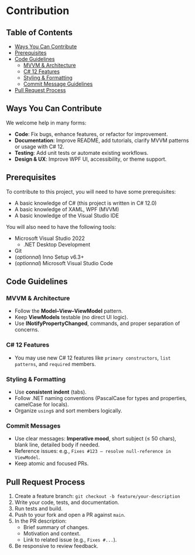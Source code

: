 # Contribution
## Table of Contents
- [Ways You Can Contribute](#ways-you-can-contribute)
- [Prerequisites](#prerequisites)
- [Code Guidelines](#code-guidelines)
  - [MVVM & Architecture](#mvvm--architecture)
  - [C# 12 Features](#c-12-features)
  - [Styling & Formatting](#styling--formatting)
  - [Commit Message Guidelines](#commit-message-guidelines)
- [Pull Request Process](#pull-request-process)
## Ways You Can Contribute

We welcome help in many forms:
- **Code**: Fix bugs, enhance features, or refactor for improvement.
- **Documentation**: Improve README, add tutorials, clarify MVVM patterns or usage with C# 12.
- **Testing**: Add unit tests or automate existing workflows.
- **Design & UX**: Improve WPF UI, accessibility, or theme support.
## Prerequisites

To contribute to this project, you will need to have some prerequisites:

- A basic knowledge of C# (this project is written in C# 12.0)
- A basic knowledge of XAML, WPF (MVVM)
- A basic knowledge of the Visual Studio IDE

You will also need to have the following tools:

- Microsoft Visual Studio 2022
  - .NET Desktop Development
- Git
- (_optionnal_) Inno Setup v6.3+
- (_optionnal_) Microsoft Visual Studio Code

## Code Guidelines

### MVVM & Architecture

* Follow the **Model–View–ViewModel** pattern.
* Keep **ViewModels** testable (no direct UI logic).
* Use **INotifyPropertyChanged**, commands, and proper separation of concerns.

### C# 12 Features

* You may use new C# 12 features like `primary constructors`, `list patterns`, and `required` members.

### Styling & Formatting

* Use **consistent indent** (tabs).
* Follow .NET naming conventions (PascalCase for types and properties, camelCase for locals).
* Organize `using`s and sort members logically.

### Commit Messages

* Use clear messages: **Imperative mood**, short subject (≤ 50 chars), blank line, detailed body if needed.
* Reference issues: e.g., `Fixes #123 — resolve null-reference in ViewModel`.
* Keep atomic and focused PRs.


## Pull Request Process

1. Create a feature branch:
   `git checkout -b feature/your-description`
2. Write your code, tests, and documentation.
3. Run tests and build.
4. Push to your fork and open a PR against `main`.
5. In the PR description:
   * Brief summary of changes.
   * Motivation and context.
   * Link to related issue (e.g., `Fixes #...`).
6. Be responsive to review feedback.
